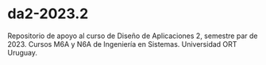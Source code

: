 # da2-2023.2
Repositorio de apoyo al curso de Diseño de Aplicaciones 2, semestre par de 2023. Cursos M6A y N6A de Ingeniería en Sistemas. Universidad ORT Uruguay.
